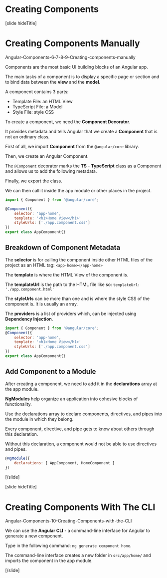 # Creating Components

[slide hideTitle]

# Creating Components Manually

Angular-Components-6-7-8-9-Creating-components-manually

Components are the most basic UI building blocks of an Angular app.

The main tasks of a component is to display a specific page or section and to bind data between the **view** and the **model**.

A component contains 3 parts:

- Template File: an HTML View
- TypeScript File: a Model
- Style File: style CSS

To create a component, we need the **Component Decorator**. 

It provides metadata and tells Angular that we create a **Component** that is not an ordinary class.

First of all, we import **Component** from the `@angular/core` library. 

Then, we create an Angular Component.

The `@Component` decorator marks the **TS** - **TypeScript** class as a Component and allows us to add the following metadata.

Finally, we export the class.

We can then call it inside the app module or other places in the project.

```js
import { Component } from '@angular/core';

@Component({
    selector: 'app-home',
    template: '<h1>Home View</h1>'
    styleUrls: ['./app.component.css']
})
export class AppComponent{}
```

## Breakdown of Component Metadata

The **selector** is for calling the component inside other HTML files of the project as an HTML tag: `<app-home></app-home>`

The **template** is where the HTML View of the component is.

The **templateUrl** is the path to the HTML file like so: `templateUrl: './app.component.html'`

The **styleUrls** can be more than one and is where the style CSS of the component is. It is usually an array.

The **providers** is a list of providers which, can be injected using **Dependency Injection**.

```js
import { Component } from '@angular/core';
@Component({
    selector: 'app-home',
    template: '<h1>Home View</h1>'
    styleUrls: ['./app.component.css']
})
export class AppComponent{}
```

## Add Component to a Module

After creating a component, we need to add it in the **declarations** array at the app module.

**NgModules** help organize an application into cohesive blocks of functionality.

Use the declarations array to declare components, directives, and pipes into the module in which they belong. 

Every component, directive, and pipe gets to know about others through this declaration. 

Without this declaration, a component would not be able to use directives and pipes.

```js
@NgModule({
    declarations: [ AppComponent, HomeComponent ]
})
```

[/slide]

[slide hideTitle]

# Creating Components With The CLI

Angular-Components-10-Creating-Components-with-the-CLI

We can use the **Angular CLI** - a command-line interface for Angular to generate a new component.

Type in the following command: `ng generate component home`.

The command-line interface creates a new folder in `src/app/home/` and imports the component in the app module.

[/slide]
